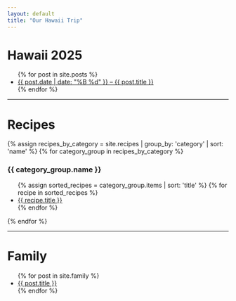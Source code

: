 ```yaml
---
layout: default
title: "Our Hawaii Trip"
---
```


# Hawaii 2025

<ul>
  {% for post in site.posts %}
    <li><a href="{{ post.url }}">{{ post.date | date: "%B %d" }} – {{ post.title }}</a></li>
  {% endfor %}
</ul>

---

# Recipes

{% assign recipes_by_category = site.recipes | group_by: 'category' | sort: 'name' %}
{% for category_group in recipes_by_category %}
  <h3>{{ category_group.name }}</h3>
  <ul>
    {% assign sorted_recipes = category_group.items | sort: 'title' %}
    {% for recipe in sorted_recipes %}
      <li><a href="{{ recipe.url }}">{{ recipe.title }}</a></li>
    {% endfor %}
  </ul>
{% endfor %}

---

# Family
<!-- [Derrell Mervyn Charles Ireton - Obituary](family/derrell_mervyn_charles_ireton_obituary.html) -->

<ul>
  {% for post in site.family %}
    <li><a href="{{ post.url }}">{{ post.title }}</a></li>
  {% endfor %}
</ul>